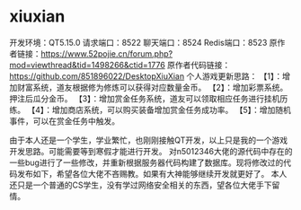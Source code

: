 # xiuxian
开发环境：QT5.15.0
请求端口：8522
聊天端口：8524
Redis端口：8523
原作者链接：https://www.52pojie.cn/forum.php?mod=viewthread&tid=1498266&ctid=1776
原作者代码链接：https://github.com/851896022/DesktopXiuXian
个人游戏更新思路：
【1】：增加财富系统，道友根据修为修炼可以获得对应数量金币。
【2】：增加彩票系统。押注后瓜分金币。
【3】：增加赏金任务系统，道友可以领取相应任务进行挂机历练。
【4】：增加商店系统，可以购买装备增加赏金任务成功率。
【5】：增加随机事件，可以在赏金任务中触发。

由于本人还是一个学生，学业繁忙，也刚刚接触QT开发，以上只是我的一个游戏开发思路。可能需要等到寒假才能进行开发。
对n5012346大佬的源代码中存在的一些bug进行了一些修改，并重新根据服务器代码构建了数据库。现将修改过的代码发布如下，希望各位大佬不吝赐教。如果有大神能够继续开发就更好了。
本人还只是一个普通的CS学生，没有学过网络安全相关的东西，望各位大佬手下留情。
